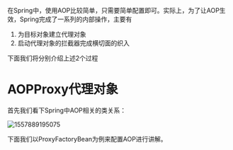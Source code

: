 在Spring中，使用AOP比较简单，只需要简单配置即可。实际上，为了让AOP生效，Spring完成了一系列的内部操作，主要有

1. 为目标对象建立代理对象
2. 启动代理对象的拦截器完成横切面的织入

下面我们将分别介绍上述2个过程

# AOPProxy代理对象

首先我们看下Spring中AOP相关的类关系：

![1557889195075](C:\Users\jrjiakun\AppData\Roaming\Typora\typora-user-images\1557889195075.png)

下面我们以ProxyFactoryBean为例来配置AOP进行讲解。

